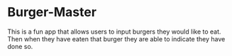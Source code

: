 # Burger-Master
This is a fun app that allows users to input burgers they would like to eat. Then when they have eaten that burger they are able to indicate they have done so.
